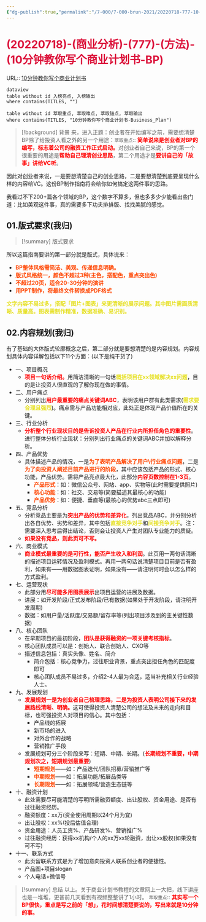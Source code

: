 ```yaml
---
{"dg-publish":true,"permalink":"/7-000/7-000-brun-2021/20220718-777-10-bp/","dgHomeLink":true,"dgPassFrontmatter":false}
---
```



# <font color=#DC143C>(20220718)-(商业分析)-(777)-(方法)-(10分钟教你写个商业计划书-BP)</font>
URL:: [10分钟教你写个商业计划书](https://zhuanlan.zhihu.com/p/21845926)

```
dataview
table without id 入榜亮点, 入榜输出
where contains(TITLES, "")
```

```dataview
table without id 萃取重点, 萃取难点, 萃取锚点, 萃取输出
where contains(TITLES, "10分钟教你写个商业计划书-Business_Plan")
```

>[!background] 背景
>来，进入正题：创业者在开始编写之前，需要想清楚BP除了给投资人看之外的另一个用途：`萃取重点`:: <strong><font color=#FF0000>简单说来是创业者对BP的编写，标志着公司的融资工作正式启动。</font></strong>对创业者自己来说，BP的第一个很重要的用途是<strong><font color=#FF0000>帮助自己理清创业思路</font></strong>，第二个用途才是<strong><font color=#FF0000>要讲自己的「故事」讲给VC听</font></strong>。

因此对创业者来说，一是要想清楚自己的创业思路，二是要想清楚到底要呈现什么样的内容给VC。这份BP制作指南将会给你如何搞定这两件事的思路。

我看过不下200+篇各个领域的BP，这个数字不算多，但也多多少少能看出些门道：比如美观这件事，真的需要多下功夫排排版、找找美腻的感觉。

## 01.版式要求(我归)

>[!summary] 版式要求

所以这篇指南要讲的第一部分就是版式，具体说来：
+ <strong><font color=#FF4500>BP整体风格需简洁、美观、传递信息明确。</font></strong>
+ <strong><font color=#FF4500>版式风格统一，颜色不超过3种(主色，搭配色，重点突出色)</font></strong>
+ <strong><font color=#FF4500>不超过20页，适合20-30分钟的演讲</font></strong>
+ <strong><font color=#FF4500>用PPT制作，将最终文件转换成PDF格式</font></strong>

<strong><font color=#E6E022>文字内容不易过多，搭配「图片+图表」来更清晰的展示问题。其中图片需画质清晰、质量高。图表需制作精准，数据准确、易识别。</font></strong>

## 02.内容规划(我归)
有了基础的大体版式轮廓概念之后，第二部分就是要想清楚的是内容规划。内容规划具体内容详解包括以下11个方面：(以下是纯干货了)
+ 一、项目概况
    + <strong><font color=#FF0000>项目一句话介绍。</font></strong>用简洁清晰的一句话<strong><font color=#E6E022>概括项目在xx领域解决xx问题</font></strong>，目的是让投资人很直观的了解你现在做的事情。
+ 二、用户痛点
    + 分别列出<strong><font color=#FF0000>用户最重要的痛点关键词ABC</font></strong>，表明该用户群有此类需求(<strong><font color=#E6E022>需求要合理且强烈</font></strong>)。痛点需与产品功能相对应，此处正是体现产品价值所在的关键。
+ 三、行业分析
    + <strong><font color=#FF0000>分析整个行业现状目的是告诉投资人产品在行业内所担任角色的重要性</font></strong>。进行整体分析行业现状：分别列出行业痛点的关键词ABC并加以解释分析。
+ 四、产品优势
    + 具体描述产品的情况，一是<strong><font color=#FF4500>为了表明产品解决了用户\行业痛点问题</font></strong>，二是<strong><font color=#FF4500>为了向投资人阐述目前产品进行的阶段</font></strong>，其中应该包括产品的形式、核心功能，产品优势。需将产品亮点最大化，此部分<strong><font color=#FF0000>内容页数控制在1-3页</font></strong>。
        + <strong><font color=#FF4500>产品形式</font></strong>：如：微信公众号、网站、app、实物等(此时需要提供照片)
        + <strong><font color=#FF4500>核心功能</font></strong>：如：社交、交易等(简要描述其最核心的功能)
        + <strong><font color=#FF4500>产品优势</font></strong>：如：便捷、垂直等(最核心的优势abc三点即可)
+ 五、竞品分析
    + 分析竞品主要是为<strong><font color=#FF0000>突出产品的优势和差异化</font></strong>，列出竞品ABC，并分别分析出各自优势、劣势和差异，其中包括<strong><font color=#E6E022>直接竞争对手</font></strong>和<strong><font color=#E6E022>间接竞争对手</font></strong>。注：需要深入思考后得出结论，否则会让投资人产生对团队专业能力的质疑。
    + <strong><font color=#FF0000>如果没有竞品，则此页可不写。</font></strong>
+ 六、商业模式
    + <strong><font color=#FF0000>商业模式最重要的是可行性，能否产生收入和利润</font></strong>。此页用一两句话清晰的描述项目运转情况及盈利模式。再用一两句话说清楚项目目前是否有盈利，如果有——用数据图表证明，如果没有——请注明何时会以怎么样的方式盈利。
+ 七、运营现状
    + 此部分用<strong><font color=#FF0000>尽可能多用图表展示</font></strong>出项目运营的进展及数据。
    + 进展：如开发阶段/正式发布阶段/已有数据(如果处于开发阶段，请注明开发周期)
    + 数据：如用户量/活跃度/交易额/留存率等(列出项目涉及到的主关键性数据)
+ 八、核心团队
    + 在早期项目的最初阶段，<strong><font color=#FF0000>团队是获得融资的一项关键考核指标</font></strong>。
    + 核心团队成员可以是：创始人、联合创始人、CXO等
    + 描述信息包括：真实头像、姓名、简介
        + 简介包括：核心竞争力，过往职业背景，重点突出担任角色的匹配度即可
        + 核心团队成员不易过多，介绍2-4人最为合适，适当补充相关行业经验人士。
+ 九、发展规划
    + <strong><font color=#FF0000>发展规划一是为创业者自己梳理思路，二是为投资人表明公司接下来的发展路线清晰、明确。</font></strong>这可使得投资人清楚公司的想法及未来的走向和目标，也可强投资人对项目的信心。其中包括：
        + 产品线的拓展
        + 新市场的进入
        + 对外合作的战略
        + 营销推广手段
    + 发展规划可分三个阶段来写：短期、中期、长期。(<strong><font color=#FF0000>长期规划不重要，中期规划次之，短期规划最重要</font></strong>)
        + <strong><font color=#FF4500>短期规划</font></strong>——如：产品迭代/团队招募/营销推广等
        + <strong><font color=#FF4500>中期规划</font></strong>——如：拓展功能/拓展品类等
        + <strong><font color=#FF4500>长期规划</font></strong>——如：拓展领域/营造生态链等
+ 十、融资计划
    + 此处需要尽可能清楚的写明所需融资额度、出让股权、资金用途、是否有过往融资经历。
    + 融资额度：xx万(资金使用周期以24个月为宜)
    + 出让股权：xx%(投后估值合理)
    + 资金用途：人员工资%、产品研发%、营销推广%
    + 过往融资经历：获得xx机构/个人的xx万xx轮融资，出让xx股权(如果没有可不写)
+ 十一、联系方式
    + 此页留联系方式是为了增加意向投资人联系创业者的便捷性。
    + 产品图+项目slogan
    + 个人电话+微信号

>[!summary] 总结
>以上。关于商业计划书教程的文章网上一大把，线下讲座也是一堆堆，更甚前几天看到有视频整整讲了1小时。
>`萃取重点`:: <strong><font color=#FF0000>其实写一个BP很快，重点是写之前的「想」，花时间想清楚要说的，写出来就是10分钟的事。</font></strong>

